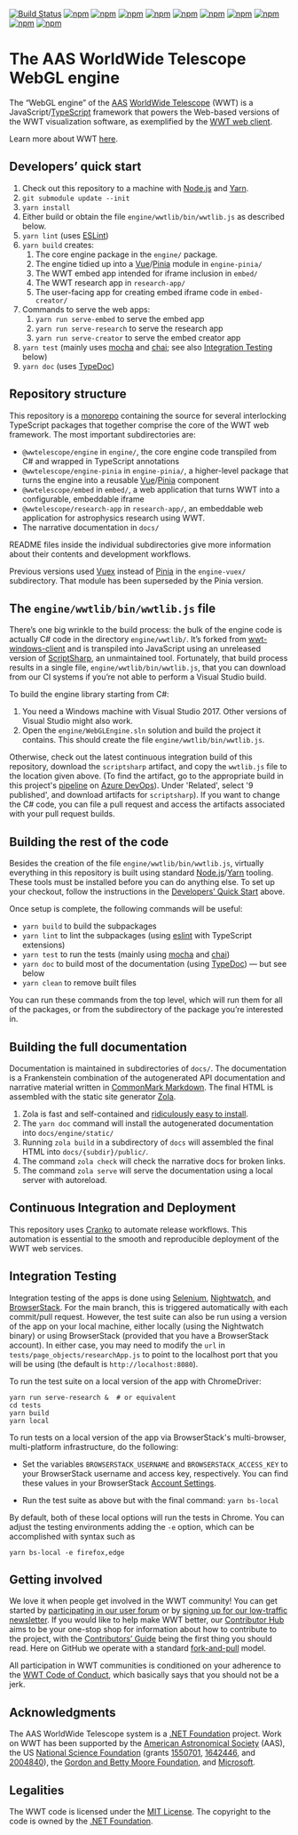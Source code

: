 [![Build Status](https://dev.azure.com/aasworldwidetelescope/WWT/_apis/build/status/WorldWideTelescope.wwt-webgl-engine?branchName=cranko)](https://dev.azure.com/aasworldwidetelescope/WWT/_build/latest?definitionId=21&branchName=cranko)
[![npm](https://img.shields.io/npm/v/@wwtelescope/astro?label=@wwtelescope/astro)](https://www.npmjs.com/package/@wwtelescope/astro)
[![npm](https://img.shields.io/npm/v/@wwtelescope/embed?label=@wwtelescope/embed)](https://www.npmjs.com/package/@wwtelescope/embed)
[![npm](https://img.shields.io/npm/v/@wwtelescope/embed-common?label=@wwtelescope/embed-common)](https://www.npmjs.com/package/@wwtelescope/embed-common)
[![npm](https://img.shields.io/npm/v/@wwtelescope/embed-creator?label=@wwtelescope/embed-creator)](https://www.npmjs.com/package/@wwtelescope/embed-creator)
[![npm](https://img.shields.io/npm/v/@wwtelescope/engine?label=@wwtelescope/engine)](https://www.npmjs.com/package/@wwtelescope/engine)
[![npm](https://img.shields.io/npm/v/@wwtelescope/engine-helpers?label=@wwtelescope/engine-helpers)](https://www.npmjs.com/package/@wwtelescope/engine-helpers)
[![npm](https://img.shields.io/npm/v/@wwtelescope/engine-types?label=@wwtelescope/engine-types)](https://www.npmjs.com/package/@wwtelescope/engine-types)
[![npm](https://img.shields.io/npm/v/@wwtelescope/engine-pinia?label=@wwtelescope/engine-pinia)](https://www.npmjs.com/package/@wwtelescope/engine-pinia)
[![npm](https://img.shields.io/npm/v/@wwtelescope/research-app?label=@wwtelescope/research-app)](https://www.npmjs.com/package/@wwtelescope/research-app)
[![npm](https://img.shields.io/npm/v/@wwtelescope/research-app-messages?label=@wwtelescope/research-app-messages)](https://www.npmjs.com/package/@wwtelescope/research-app-messages)

# The AAS WorldWide Telescope WebGL engine

The “WebGL engine” of the [AAS] [WorldWide Telescope][wwt-home] (WWT) is a
JavaScript/[TypeScript] framework that powers the Web-based versions of the WWT
visualization software, as exemplified by the [WWT web client][webclient].

Learn more about WWT [here][wwt-home].

[AAS]: https://aas.org/
[TypeScript]: https://www.typescriptlang.org/
[wwt-home]: https://worldwidetelescope.org/home/
[webclient]: https://worldwidetelescope.org/webclient/


## Developers’ quick start

1. Check out this repository to a machine with [Node.js] and [Yarn].
1. `git submodule update --init`
1. `yarn install`
1. Either build or obtain the file `engine/wwtlib/bin/wwtlib.js` as described
   below.
1. `yarn lint` (uses [ESLint])
1. `yarn build` creates:
   1. The core engine package in the `engine/` package.
   1. The engine tidied up into a [Vue]/[Pinia] module in `engine-pinia/`
   1. The WWT embed app intended for iframe inclusion in `embed/`
   1. The WWT research app in `research-app/`
   1. The user-facing app for creating embed iframe code in `embed-creator/`
1. Commands to serve the web apps:
   1. `yarn run serve-embed` to serve the embed app
   1. `yarn run serve-research` to serve the research app
   1. `yarn run serve-creator` to serve the embed creator app
1. `yarn test` (mainly uses [mocha] and [chai]; see also [Integration Testing] below)
1. `yarn doc` (uses [TypeDoc])

[Node.js]: https://nodejs.org/en/
[Yarn]: https://yarnpkg.com/
[Vue]: https://vuejs.org/
[Pinia]: https://pinia.vuejs.org/
[ESLint]: https://eslint.org/
[mocha]: https://mochajs.org/
[chai]: https://www.chaijs.com/
[Integration Testing]: #integration-testing
[TypeDoc]: https://typedoc.org/


## Repository structure

This repository is a [monorepo] containing the source for several interlocking
TypeScript packages that together comprise the core of the WWT web framework.
The most important subdirectories are:

[monorepo]: https://en.wikipedia.org/wiki/Monorepo

- `@wwtelescope/engine` in `engine/`, the core engine code transpiled from C# and
  wrapped in TypeScript annotations
- `@wwtelescope/engine-pinia` in `engine-pinia/`, a higher-level package that turns the
  engine into a reusable [Vue]/[Pinia] component
- `@wwtelescope/embed` in `embed/`, a web application that turns WWT into a
  configurable, embeddable iframe
- `@wwtelescope/research-app` in `research-app/`, an embeddable web application for
  astrophysics research using WWT.
- The narrative documentation in `docs/`

README files inside the individual subdirectories give more information about
their contents and development workflows.

Previous versions used [Vuex] instead of [Pinia] in the `engine-vuex/`
subdirectory. That module has been superseded by the Pinia version.

[Vuex]: https://vuex.vuejs.org/


## The `engine/wwtlib/bin/wwtlib.js` file

There’s one big wrinkle to the build process: the bulk of the engine code is
actually C# code in the directory `engine/wwtlib/`. It’s forked from
[wwt-windows-client] and is transpiled into JavaScript using an unreleased
version of [ScriptSharp], an unmaintained tool. Fortunately, that build process
results in a single file, `engine/wwtlib/bin/wwtlib.js`, that you can download
from our CI systems if you’re not able to perform a Visual Studio build.

[wwt-windows-client]: https://github.com/WorldWideTelescope/wwt-windows-client
[ScriptSharp]: https://github.com/nikhilk/scriptsharp

To build the engine library starting from C#:

1. You need a Windows machine with Visual Studio 2017. Other versions of Visual
   Studio might also work.
1. Open the `engine/WebGLEngine.sln` solution and build the project it contains.
   This should create the file `engine/wwtlib/bin/wwtlib.js`.

Otherwise, check out the latest continuous integration build of this repository,
download the `scriptsharp` artifact, and copy the `wwtlib.js` file to the location
given above. (To find the artifact, go to the appropriate build in this project's
[pipeline] on [Azure DevOps]). Under 'Related', select '9 published', and download
artifacts for `scriptsharp`). If you want to change the C# code, you can file a pull
request and access the artifacts associated with your pull request builds.

[Azure DevOps]: https://azure.microsoft.com/en-us/services/devops/?nav=min
[pipeline]: https://dev.azure.com/aasworldwidetelescope/WWT/_build?definitionId=21



## Building the rest of the code

Besides the creation of the file `engine/wwtlib/bin/wwtlib.js`, virtually
everything in this repository is built using standard [Node.js]/[Yarn] tooling.
These tools must be installed before you can do anything else. To set up your
checkout, follow the instructions in the [Developers’ Quick Start][dqs] above.

[dqs]: #developers-quick-start

Once setup is complete, the following commands will be useful:

- `yarn build` to build the subpackages
- `yarn lint` to lint the subpackages (using [eslint] with TypeScript extensions)
- `yarn test` to run the tests (mainly using [mocha] and [chai])
- `yarn doc` to build most of the documentation (using [TypeDoc]) — but see below
- `yarn clean` to remove built files

You can run these commands from the top level, which will run them for all of
the packages, or from the subdirectory of the package you’re interested in.


## Building the full documentation

Documentation is maintained in subdirectories of `docs/`. The documentation is a
Frankenstein combination of the autogenerated API documentation and narrative
material written in [CommonMark Markdown]. The final HTML is assembled with the
static site generator [Zola].

[CommonMark Markdown]: https://commonmark.org/
[Zola]: https://getzola.org/
[TypeDoc]: https://typedoc.org/

1. Zola is fast and self-contained and [ridiculously easy to
   install][install-zola].
1. The `yarn doc` command will install the autogenerated documentation into
   `docs/engine/static/`
1. Running `zola build` in a subdirectory of `docs` will assembled the final HTML
   into `docs/{subdir}/public/`.
1. The command `zola check` will check the narrative docs for broken links.
1. The command `zola serve` will serve the documentation using a local server
   with autoreload.

[install-zola]: https://www.getzola.org/documentation/getting-started/installation/


## Continuous Integration and Deployment

This repository uses [Cranko] to automate release workflows. This automation is
essential to the smooth and reproducible deployment of the WWT web services.

[Cranko]: https://pkgw.github.io/cranko/


## Integration Testing

Integration testing of the apps is done using [Selenium], [Nightwatch], and
[BrowserStack]. For the main branch, this is triggered automatically with each
commit/pull request. However, the test suite can also be run using a version of
the app on your local machine, either locally (using the Nightwatch binary) or
using BrowserStack (provided that you have a BrowserStack account). In either
case, you may need to modify the `url` in `tests/page_objects/researchApp.js` to
point to the localhost port that you will be using (the default is
`http://localhost:8080`).

[Selenium]: https://www.selenium.dev/
[Nightwatch]: https://nightwatchjs.org/
[BrowserStack]: https://www.browserstack.com/

To run the test suite on a local version of the app with ChromeDriver:

```
yarn run serve-research &  # or equivalent
cd tests
yarn build
yarn local
```

To run tests on a local version of the app via BrowserStack's multi-browser,
multi-platform infrastructure, do the following:

* Set the variables `BROWSERSTACK_USERNAME` and `BROWSERSTACK_ACCESS_KEY` to your BrowserStack
username and access key, respectively. You can find these values in your BrowserStack
[Account Settings].

[Account Settings]: https://www.browserstack.com/accounts/settings

* Run the test suite as above but with the final command: `yarn bs-local`

By default, both of these local options will run the tests in Chrome. You can
adjust the testing environments adding the `-e` option, which can be
accomplished with syntax such as

```
yarn bs-local -e firefox,edge
```


## Getting involved

We love it when people get involved in the WWT community! You can get started
by [participating in our user forum] or by
[signing up for our low-traffic newsletter]. If you would like to help make
WWT better, our [Contributor Hub] aims to be your one-stop shop for
information about how to contribute to the project, with the
[Contributors’ Guide] being the first thing you should read. Here on GitHub we
operate with a standard [fork-and-pull] model.

[participating in our user forum]: https://wwt-forum.org/
[signing up for our low-traffic newsletter]: https://bit.ly/wwt-signup
[Contributor Hub]: https://worldwidetelescope.github.io/
[Contributors’ Guide]: https://worldwidetelescope.github.io/contributing/
[fork-and-pull]: https://help.github.com/en/articles/about-collaborative-development-models

All participation in WWT communities is conditioned on your adherence to the
[WWT Code of Conduct], which basically says that you should not be a jerk.

[WWT Code of Conduct]: https://worldwidetelescope.github.io/code-of-conduct/


## Acknowledgments

The AAS WorldWide Telescope system is a [.NET Foundation] project. Work on WWT
has been supported by the [American Astronomical Society] (AAS), the US
[National Science Foundation] (grants [1550701], [1642446], and [2004840]), the [Gordon
and Betty Moore Foundation], and [Microsoft].

[American Astronomical Society]: https://aas.org/
[.NET Foundation]: https://dotnetfoundation.org/
[National Science Foundation]: https://www.nsf.gov/
[1550701]: https://www.nsf.gov/awardsearch/showAward?AWD_ID=1550701
[1642446]: https://www.nsf.gov/awardsearch/showAward?AWD_ID=1642446
[2004840]: https://www.nsf.gov/awardsearch/showAward?AWD_ID=2004840
[Gordon and Betty Moore Foundation]: https://www.moore.org/
[Microsoft]: https://www.microsoft.com/


## Legalities

The WWT code is licensed under the [MIT License]. The copyright to the code is
owned by the [.NET Foundation].

[MIT License]: https://opensource.org/licenses/MIT
